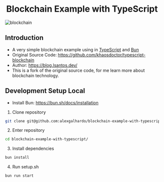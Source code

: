 <div align="center">
  	<h1 align="center">Blockchain Example with TypeScript</h1>
</div>


![blockchain](https://github.com/AlexGalhardo/blockchain-example-with-typescript/assets/19540357/c54947c0-55ef-4e3e-b61c-8e81c8381c21)


## Introduction

- A very simple blockchain example using in [TypeScript](https://www.typescriptlang.org) and [Bun](https://bun.sh)
- Original Source Code: <https://github.com/khaosdoctor/typescript-blockchain>
- Author: <https://blog.lsantos.dev/>
- This is a fork of the original source code, for me learn more about blockchain technology.

## Development Setup Local

- Install Bun: <https://bun.sh/docs/installation>

1. Clone repository
```bash
git clone git@github.com:alexgalhardo/blockchain-example-with-typescript.git
```

2. Enter repository
```bash
cd blockchain-example-with-typescript/
```

3. Install dependencies
```bash
bun install
```

4. Run setup.sh
```bash
bun run start
```
